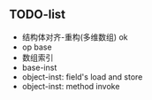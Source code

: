 
## TODO-list

- 结构体对齐-重构(多维数组) ok
- op base
- 数组索引 
- base-inst
- object-inst: field's load and store
- object-inst: method invoke
